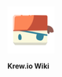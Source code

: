 ![logo](assets/img/logo.png)

<b class="coverpage-fade-in">Krew.io Wiki</b>
<h3 class="coverpage-fade-in"></h3>